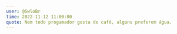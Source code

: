 ```yaml
---
user: @SwloBr
time: 2022-11-12 11:00:00
quote: Nem todo progamador gosta de café, alguns preferem água.
---
```


